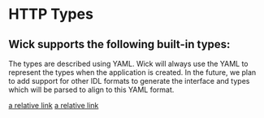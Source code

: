 HTTP Types
===

## Wick supports the following built-in types:
The types are described using YAML. Wick will always use the YAML to represent the types when the application is created. In the future, we plan to add support for other IDL formats to generate the interface and types which will be parsed to align to this YAML format.

[a relative link](request.yaml)
[a relative link](response.yaml)